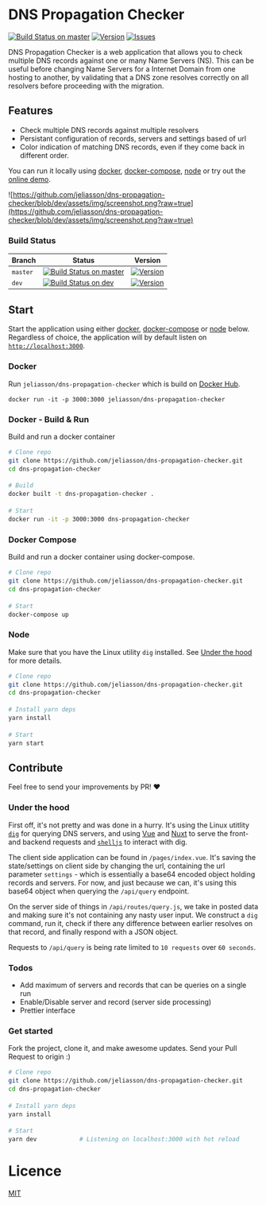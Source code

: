 
# DNS Propagation Checker

[![Build Status on master](https://travis-ci.com/jeliasson/dns-propagation-checker.svg?branch=master)](https://travis-ci.com/jeliasson/dns-propagation-checker) [![Version](https://img.shields.io/github/package-json/v/jeliasson/dns-propagation-checker?label=version@master)](https://github.com/jeliasson/dns-propagation-checker) [![Issues](https://img.shields.io/github/issues-raw/jeliasson/dns-propagation-checker)](https://github.com/jeliasson/dns-propagation-checker) 

DNS Propagation Checker is a web application that allows you to check multiple DNS records against one or many Name Servers (NS). This can be useful before changing Name Servers for a Internet Domain from one hosting to another, by validating that a DNS zone resolves correctly on all resolvers before proceeding with the migration. 

## Features
- Check multiple DNS records against multiple resolvers
- Persistant configuration of records, servers and settings based of url
- Color indication of matching DNS records, even if they come back in different order.

You can run it locally using [docker](#Docker), [docker-compose](#Docker-Compose), [node](#Node) or try out the [online demo](https://dns-propagation-checker.eliasson.xyz).


![https://github.com/jeliasson/dns-propagation-checker/blob/dev/assets/img/screenshot.png?raw=true](https://github.com/jeliasson/dns-propagation-checker/blob/dev/assets/img/screenshot.png?raw=true)

### Build Status
|Branch|Status|Version|
|--------|-------|------|
|`master`|[![Build Status on master](https://travis-ci.com/jeliasson/dns-propagation-checker.svg?branch=master)](https://travis-ci.com/jeliasson/dns-propagation-checker) | [![Version](https://img.shields.io/github/package-json/v/jeliasson/dns-propagation-checker?label=version)](https://github.com/jeliasson/dns-propagation-checker) |
| `dev` | [![Build Status on dev](https://travis-ci.com/jeliasson/dns-propagation-checker.svg)](https://travis-ci.com/jeliasson/dns-propagation-checker) | [![Version](https://img.shields.io/github/package-json/v/jeliasson/dns-propagation-checker/dev?label=version)](https://github.com/jeliasson/dns-propagation-checker) |

## Start
Start the application using either [docker](#Docker), [docker-compose](#Docker-Compose) or [node](#Node) below. Regardless of choice, the application will by default listen on [`http://localhost:3000`](http://localhost:3000).

### Docker
Run `jeliasson/dns-propagation-checker` which is build on [Docker Hub](https://hub.docker.com/r/jeliasson/dns-propagation-checker).

```docker
docker run -it -p 3000:3000 jeliasson/dns-propagation-checker
```

### Docker - Build & Run
Build and run a docker container
```bash
# Clone repo
git clone https://github.com/jeliasson/dns-propagation-checker.git
cd dns-propagation-checker

# Build
docker built -t dns-propagation-checker .

# Start
docker run -it -p 3000:3000 dns-propagation-checker
```

### Docker Compose
Build and run a docker container using docker-compose.
```bash
# Clone repo
git clone https://github.com/jeliasson/dns-propagation-checker.git
cd dns-propagation-checker

# Start
docker-compose up
```

### Node
Make sure that you have the Linux utility `dig` installed. See [Under the hood](#Under-the-hood) for more details.
```bash
# Clone repo
git clone https://github.com/jeliasson/dns-propagation-checker.git
cd dns-propagation-checker

# Install yarn deps
yarn install

# Start
yarn start
```

## Contribute
Feel free to send your improvements by PR! ❤️

### Under the hood
First off, it's not pretty and was done in a hurry. It's using the Linux utitlity [`dig`](https://en.wikipedia.org/wiki/Dig_(command)) for querying DNS servers, and using [Vue](https://www.vuejs.org) and [Nuxt](https://www.nuxtjs.com) to serve the front- and backend requests and [`shelljs`](https://github.com/shelljs/shelljs) to interact with dig. 

The client side application can be found in `/pages/index.vue`. It's saving the state/settings on client side by changing the url, containing the url parameter `settings` - which is essentially a base64 encoded object holding records and servers. For now, and just because we can, it's using this base64 object when querying the `/api/query` endpoint. 

On the server side of things in `/api/routes/query.js`, we take in posted data and making sure it's not containing any nasty user input. We construct a `dig` command, run it, check if there any difference between earlier resolves on that record, and finally respond with a JSON object.

Requests to `/api/query` is being rate limited to `10 requests` over `60 seconds`.

### Todos
- Add maximum of servers and records that can be queries on a single run
- Enable/Disable server and record (server side processing)
- Prettier interface

### Get started
Fork the project, clone it, and make awesome updates. Send your Pull Request to origin :)
```bash
# Clone repo
git clone https://github.com/jeliasson/dns-propagation-checker.git
cd dns-propagation-checker

# Install yarn deps
yarn install

# Start
yarn dev            # Listening on localhost:3000 with hot reload
```

# Licence
[MIT](https://choosealicense.com/licenses/mit/)
